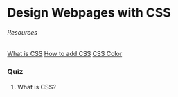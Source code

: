 # Design Webpages with CSS

###### Resources
[What is CSS](https://developer.mozilla.org/en-US/docs/Learn/CSS/First_steps/What_is_CSS)
[How to add CSS](https://www.w3schools.com/css/css_howto.asp)
[CSS Color](https://www.w3schools.com/cssref/pr_text_color.php)

### Quiz
1. What is CSS?
